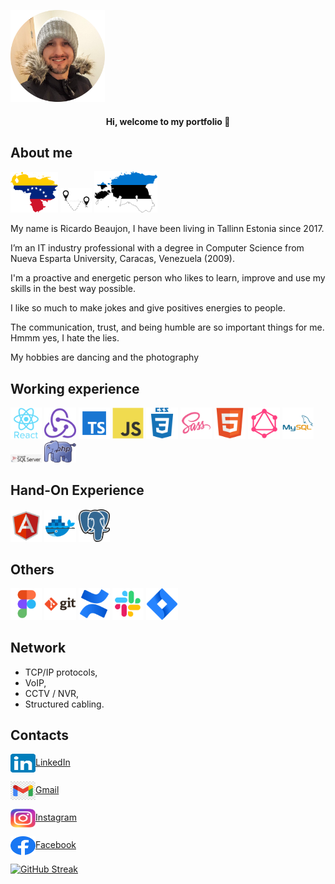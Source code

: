 <p align="left">
<img src="/assets/pictures/me.png" width="30%"/>  
</p>

<h4 align="center"> Hi, welcome to my portfolio 👋 </h4>


## About me

<div float="left">
<img src="/assets/icons/venezuela.png" width="15%">
<img src="/assets/icons/move.png" width="10%">
<img src="/assets/icons/estonia.png" width="20%">
</div>

<p>My name is Ricardo Beaujon, I have been living in Tallinn Estonia since 2017.
<p>I’m an IT industry professional with a degree in Computer Science from Nueva Esparta University, Caracas, Venezuela (2009).
<p>I'm a proactive and energetic person who likes to learn, improve and use my skills in the best way possible.
<p>I like so much to make jokes and give positives energies to people.
<p>The communication, trust, and being humble are so important things for me. Hmmm yes, I hate the lies.
<p>My hobbies are dancing and the photography



## Working experience
<div float="left">
<img src="/assets/icons/react.svg" width="10%">
<img src="/assets/icons/redux.svg" width="10%">
<img src="/assets/icons/ts.svg" width="10%">
<img src="/assets/icons/js.svg" width="10%">
<img src="/assets/icons/css3.svg" width="10%">
<img src="/assets/icons/sass.svg" width="10%">
<img src="/assets/icons/html5.svg" width="10%">
<img src="/assets/icons/graphql.svg" width="10%">
<img src="/assets/icons/mysql.svg" width="10%">
<img src="/assets/icons/sql.png" width="10%">
<img src="/assets/icons/php.png" width="10%">
</div>

## Hand-On Experience
<div float="left">
<img src="/assets/icons/angularjs.svg" width="10%">
<img src="/assets/icons/docker.svg" width="10%">
<img src="/assets/icons/postgresql.png" width="10%">
</div>

## Others
<div float="left">
<img src="/assets/icons/figma.svg" width="10%">
<img src="/assets/icons/git.svg" width="10%">
<img src="/assets/icons/confluence.svg" width="10%">
<img src="/assets/icons/slack.svg" width="10%">
<img src="/assets/icons/jira.svg" width="10%">
</div>

## Network

* TCP/IP protocols,
* VoIP,
* CCTV / NVR,  
* Structured cabling.

## Contacts

<a href="https://linkedin.com/in/rbeaujon/" target="blank"><img align="center" src="/assets/icons/linkedIn.png" alt="Ricardo Beaujon" height="30" width="40" />LinkedIn</a>
<p>
<a href="mailto:rbeaujon77@gmail.com " target="blank"><img align="center" src="/assets/icons/gmail.jpg" alt="Email" height="30" width="40" />Gmail</a>
<p>
<a href="https://www.instagram.com/rbeaujon/" target="blank"><img align="center" src="/assets/icons/instagram.png" alt="Instagram" height="30" width="40" />Instagram</a>
<p>
<a href="https://www.facebook.com/rbeaujon" target="blank"><img align="center" src="/assets/icons/facebook.png" alt="Facebook" height="30" width="40" />Facebook</a>


[![GitHub Streak](https://github-readme-streak-stats.herokuapp.com?user=rbeaujon&hide_border=true)](https://git.io/streak-stats)
